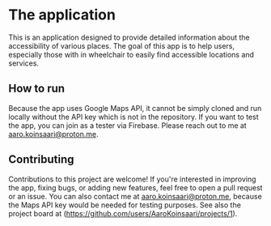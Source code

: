 # The application

This is an application designed to provide detailed information about the accessibility of various places. The goal of this app is to help users, especially those with in wheelchair to easily find accessible locations and services.

## How to run

Because the app uses Google Maps API, it cannot be simply cloned and run locally without the API key which is not in the repository. If you want to test the app, you can join as a tester via Firebase. Please reach out to me at [aaro.koinsaari@proton.me](mailto:aaro.koinsaari@proton.me).

## Contributing

Contributions to this project are welcome! If you're interested in improving the app, fixing bugs, or adding new features, feel free to open a pull request or an issue. You can also contact me at [aaro.koinsaari@proton.me](mailto:aaro.koinsaari@proton.me), because the Maps API key would be needed for testing purposes. See also the project board at (https://github.com/users/AaroKoinsaari/projects/1).
